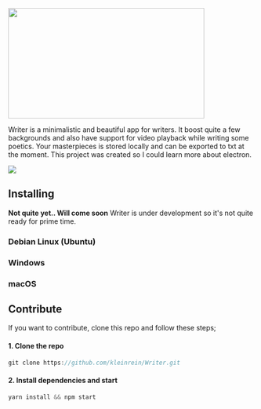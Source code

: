 <img src="https://github.com/kleinrein/Writer/blob/master/app/images/writer-banner.png" width="400" height="225">

Writer is a minimalistic and beautiful app for writers. It boost quite a few backgrounds and also have support for video playback while writing some poetics. Your masterpieces is stored locally and can be exported to txt at the moment. This project was created so I could learn more about electron.

![](https://github.com/kleinrein/Writer/blob/master/app/images/writer-normal-mode.png)

## Installing
**Not quite yet.. Will come soon**
Writer is under development so it's not quite ready for prime time.

### Debian Linux (Ubuntu)
### Windows
### macOS

## Contribute
If you want to contribute, clone this repo and follow these steps;

#### 1. Clone the repo

```javascript
git clone https://github.com/kleinrein/Writer.git
```

#### 2. Install dependencies and start

```javascript
yarn install && npm start  
```

